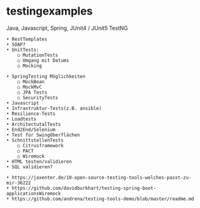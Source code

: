 # testingexamples

Java, Javascript, Spring, JUnit4 / JUnit5 TestNG

	• RestTemplates
	• SOAP?
	• UnitTests:
		○ MutationTests
		○ Umgang mit Datums
		○ Mocking
		
	• SpringTesting Möglichkeiten
		○ MockBean
		○ MockMvC
		○ JPA Tests
		○ SecurityTests
	• Javascript
	• Infrastruktur-Tests(z.B. ansible)
	• Resilience-Tests
	• Loadtests
	• ArchitectutalTests
	• End2End/Selenium
	• Test für SwingOberflächen
	• SchnittstellenTests
		○ Citrusframework
		○ PACT
		○ Wiremock
	• HTML testen/validieren
	• SQL validieren?
	
	• https://jaxenter.de/10-open-source-testing-tools-welches-passt-zu-mir-36222
	• https://github.com/davidburkhart/testing-spring-boot-applicationsWiremock
	• https://github.com/andrena/testing-tools-demo/blob/master/readme.md
